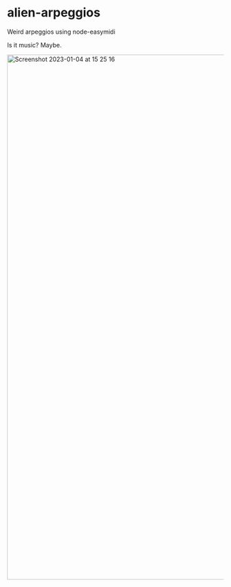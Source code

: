 # alien-arpeggios
Weird arpeggios using node-easymidi

Is it music? Maybe.

<img width="1222" alt="Screenshot 2023-01-04 at 15 25 16" src="https://user-images.githubusercontent.com/8566859/210564838-94a3dc79-0538-4cb9-a515-a8a08e9e65e6.png">
